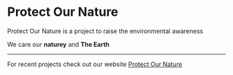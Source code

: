 # Protect Our Nature

Protect Our Nature is a project to raise the environmental awareness

We care our **naturey** and **The Earth**

------

For recent projects check out our website [Protect Our Nature](https://jinnn0.github.io/protect-our-nature/)
